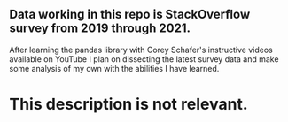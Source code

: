 ## Data working in this repo is StackOverflow survey from 2019 through 2021.
After learning the pandas library with Corey Schafer's instructive videos available on YouTube
I plan on dissecting the latest survey data and make some analysis of my own with the abilities I have learned.

# This description is not relevant.
